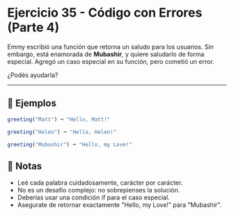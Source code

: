 # Ejercicio 35 - Código con Errores (Parte 4)

Emmy escribió una función que retorna un saludo para los usuarios. Sin embargo, está enamorada de **Mubashir**, y quiere saludarlo de forma especial. Agregó un caso especial en su función, pero cometió un error.

¿Podés ayudarla?

---

## 🧪 Ejemplos

```javascript
greeting("Matt") ➞ "Hello, Matt!"

greeting("Helen") ➞ "Hello, Helen!"

greeting("Mubashir") ➞ "Hello, my Love!"
```

## 📝 Notas

- Leé cada palabra cuidadosamente, carácter por carácter.
- No es un desafío complejo: no sobrepienses la solución.
- Deberías usar una condición if para el caso especial.
- Asegurate de retornar exactamente "Hello, my Love!" para "Mubashir".
